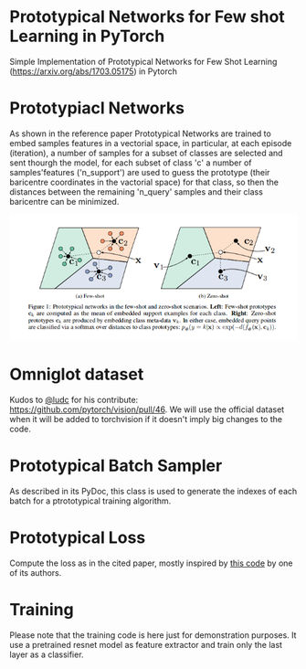 # Prototypical Networks for Few shot Learning in PyTorch
Simple Implementation of Prototypical Networks for Few Shot Learning (https://arxiv.org/abs/1703.05175) in Pytorch

# Prototypiacl Networks

As shown in the reference paper Prototypical Networks are trained to embed samples features in a vectorial space, in particular, at each episode (iteration), a number of samples for a subset of classes are selected and sent thourgh the model, for each subset of class 'c' a number of samples'features ('n_support') are used to guess the prototype (their baricentre coordinates in the vactorial space) for that class, so then the distances between the remaining 'n_query' samples and their class baricentre can be minimized.

![Prototypical Networks](doc/imgs/proto-1.png)

# Omniglot dataset

Kudos to [@ludc](https://github.com/ludc) for his contribute: https://github.com/pytorch/vision/pull/46.
We will use the official dataset when it will be added to torchvision if it doesn't imply big changes to the code.

# Prototypical Batch Sampler

As described in its PyDoc, this class is used to generate the indexes of each batch for a ptrototypical training algorithm.

# Prototypical Loss

Compute the loss as in the cited paper, mostly inspired by [this code](https://github.com/jakesnell/prototypical-networks/blob/master/protonets/models/few_shot.py) by one of its authors.


# Training

Please note that the training code is here just for demonstration purposes. It use a pretrained resnet model as feature extractor and train only the last layer as a classifier.
